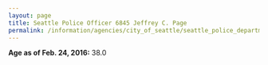 ```yaml
---
layout: page
title: Seattle Police Officer 6845 Jeffrey C. Page
permalink: /information/agencies/city_of_seattle/seattle_police_department/copbook/6845/
---
```


**Age as of Feb. 24, 2016:** 38.0
